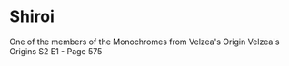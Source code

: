 # Shiroi
One of the members of the Monochromes from Velzea's Origin
Velzea's Origins S2 E1 - Page 575

